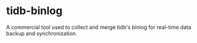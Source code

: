 # tidb-binlog
A commercial tool used to collect and merge tidb's binlog for real-time data backup and synchronization.
